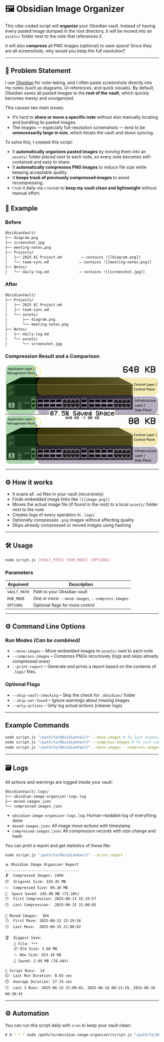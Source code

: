 
# 🖼️ Obsidian Image Organizer

This vibe-coded script will **organize** your Obsidian vault. Instead of having every pasted image dumped in the root directory, it will be moved into an `assets/` folder next to the note that references it.

It will also **compress** all PNG images (optional) to save space! Since they are all screenshots, why would you keep the full resolution?

---

## 📌 Problem Statement

I use [Obsidian](https://obsidian.md/) for note-taking, and I often paste screenshots directly into my notes (such as diagrams, UI references, and quick visuals). By default, Obsidian saves all pasted images to the **root of the vault**, which quickly becomes messy and unorganized.

This causes two main issues:
- It’s hard to **share or move a specific note** without also manually locating and bundling its pasted images.
- The images — especially full-resolution screenshots — tend to be **unnecessarily large in size**, which bloats the vault and slows syncing.

To solve this, I created this script:
- It **automatically organizes pasted images** by moving them into an `assets/` folder placed next to each note, so every note becomes self-contained and easy to share.
- It **automatically compresses PNG images** to reduce file size while keeping acceptable quality.
- It **keeps track of previously compressed images** to avoid recompressing.
- I run it daily via `crontab` to **keep my vault clean and lightweight** without manual effort.

## 📁 Example

### Before

```
ObsidianVault/
├── diagram.png
├── screenshot.jpg
├── meeting-notes.png
├── Projects/
│   ├── 2025 AI Project.md         ← contains ![[diagram.png]]
│   └── team-sync.md              ← contains ![[meeting-notes.png]]
├── Notes/
│   └── daily-log.md              ← contains ![[screenshot.jpg]]
```

### After

```
ObsidianVault/
├── Projects/
│   ├── 2025 AI Project.md
│   ├── team-sync.md
│   └── assets/
│       ├── diagram.png
│       └── meeting-notes.png
├── Notes/
│   ├── daily-log.md
│   └── assets/
│       └── screenshot.jpg
```

### Compression Result and a Comparison

![alt text](example.png)


---

## ⚙️ How it works

- It scans all `.md` files in your vault (recursively)
- Finds embedded image links like `![[image.png]]`
- Moves the actual image file (if found in the root) to a local `assets/` folder next to the note
- Creates logs of every operation in `.logs/`
- Optionally compresses `.png` images without affecting quality
- Skips already compressed or moved images using hashing

---

## 🛠️ Usage

```bash
node script.js [VAULT_PATH] [RUN_MODE] [OPTIONS]
```

### Parameters

| Argument | Description |
|----------|-------------|
| `VAULT_PATH` | Path to your Obsidian vault |
| `RUN_MODE` | One or more: `--move-images`, `--compress-images` |
| `OPTIONS` | Optional flags for more control |

---

## ⚙️ Command Line Options

### Run Modes _(Can be combined)_

- `--move-images` – Move embedded images to `assets/` next to each note
- `--compress-images` – Compress PNGs recursively (logs and skips already compressed ones)
- `--print-report` – Generate and prints a report based on the contents of `.logs/` files.

### Optional Flags

- `--skip-vault-checking` – Skip the check for `.obsidian/` folder
- `--skip-not-found` – Ignore warnings about missing images
- `--only-actions` – Only log actual actions (cleaner logs)

---

## Example Commands

```bash
node script.js "/path/to/ObsidianVault" --move-images # To just organize the images
node script.js "/path/to/ObsidianVault" --compress-images # To just compress the .PNGs
node script.js "/path/to/ObsidianVault" --move-images --compress-images --only-actions --skip-not-found
```

---

## 🗃️ Logs

All actions and warnings are logged inside your vault:

```
ObsidianVault/.logs/
├── obsidian-image-organizer-logs.log
├── moved-images.json
└── compressed-images.json
```

- `obsidian-image-organizer-logs.log`: Human-readable log of everything done
- `moved-images.json`: All image move actions with timestamp
- `compressed-images.json`: All compression records with size change and hash

You can print a report and get statistics of these file:

```bash
node script.js "/path/to/ObsidianVault" --print-report
```

```
📊 Obsidian Image Organizer Report
----------------------------------
🗜️  Compressed Images: 2499
📦  Original Size: 334.45 MB
📉  Compressed Size: 89.38 MB
💾  Space Saved: 245.08 MB (73.28%)
🕐  First Compression: 2025-06-13 15:19:57
🕓  Last Compression:  2025-06-15 21:00:03

📁 Moved Images:  104
🕐  First Move: 2025-06-13 15:19:56
🕓  Last Move:  2025-06-15 21:00:02

🏆  Biggest Save:
    🔹 File: ***
    📦 Old Size: 3.68 MB
    📉 New Size: 813.10 KB
    💾 Saved: 2.89 MB (78.44%)

📘 Script Runs:  14
⏲️  Last Run Duration: 0.03 sec
⏱️  Average Duration: 27.74 sec
🕓  Last 3 Runs: 2025-06-15 21:00:01, 2025-06-16 00:13:29, 2025-06-16 00:30:43
```

---

## ⚙️ Automation

You can run this script daily with `cron` to keep your vault clean:

```bash
0 0 * * * node /path/to/obsidian-image-organizer/script.js "/path/to/ObsidianVault" --move-images --compress-images --only-actions --skip-not-found --skip-vault-checking
```


